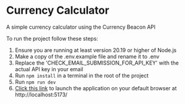 # Currency Calculator

A simple currency calculator using the Currency Beacon API

To run the project follow these steps:

1. Ensure you are running at least version 20.19 or higher of Node.js
1. Make a copy of the .env.example file and rename it to .env
2. Replace the 'CHECK_EMAIL_SUBMISSION_FOR_API_KEY' with the actual API key in your email
3. Run ```npm install``` in a terminal in the root of the project
4. Run ```npm run dev```
5. [Click this link](http://localhost:5173/) to launch the application on your default browser at http://localhost:5173/
